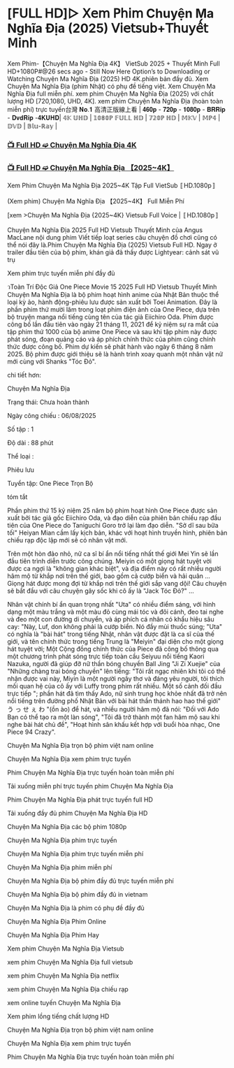 # [𝖥𝖴𝖫𝖫 𝖧𝖣]▷ 𝖷𝖾𝗆 𝖯𝗁𝗂𝗆 Chuyện Ma Nghĩa Địa (2025) 𝖵𝗂𝖾𝗍𝗌𝗎𝖻+𝖳𝗁𝗎𝗒𝖾̂́𝗍 𝖬𝗂𝗇𝗁


Xem Phim-【Chuyện Ma Nghĩa Địa 4K】 VietSub 2025 + Thuyết Minh Full HD+1080P#@26 secs ago - Still Now Here Option’s to Downloading or Watching Chuyện Ma Nghĩa Địa (2025) HD 4K.phiên bản đầy đủ. Xem Chuyện Ma Nghĩa Địa (phim Nhật) có phụ đề tiếng việt. Xem Chuyện Ma Nghĩa Địa full miễn phí. xem phim Chuyện Ma Nghĩa Địa (2025) với chất lượng HD [720,1080, UHD, 4K]. xem phim Chuyện Ma Nghĩa Địa (hoàn toàn miễn phí) trực tuyến台灣 𝐍𝐨.𝟏 高清正版線上看 | 𝟒𝟔𝟎𝐩 - 𝟕𝟐𝟎𝐩 - 𝟏𝟎𝟖𝟎𝐩 - 𝐁𝐑𝐑𝐢𝐩 - 𝐃𝐯𝐝𝐑𝐢𝐩 -𝟒𝐊𝐔𝐇𝐃| 𝟜𝕂 𝕌ℍ𝔻 | 𝟙𝟘𝟠𝟘ℙ 𝔽𝕌𝕃𝕃 ℍ𝔻 | 𝟟𝟚𝟘ℙ ℍ𝔻 | 𝕄𝕂𝕍 | 𝕄ℙ𝟜 | 𝔻𝕍𝔻 | 𝔹𝕝𝕦-ℝ𝕒𝕪 |

### [📺 Full HD ➫️ Chuyện Ma Nghĩa Địa 4K](https://t.co/wNoPDPwAKt)

### [📺 Full HD ➫️ Chuyện Ma Nghĩa Địa 【2025~4K】](https://t.co/wNoPDPwAKt)

Xem Phim Chuyện Ma Nghĩa Địa 2025~4K Tập Full VietSub 〚HD.1080p〛

(Xem phim) Chuyện Ma Nghĩa Địa 【2025~4K】 Full Miễn Phí

[xem >Chuyện Ma Nghĩa Địa {2025~4K} Vietsub Full Voice | 〚HD.1080p〛

Chuyện Ma Nghĩa Địa 2025 Full HD Vietsub Thuyết Minh của Angus MacLane nội dung phim Viết tiếp loạt series câu chuyện đồ chơi cũng có thể nói đây là.Phim Chuyện Ma Nghĩa Địa (2025) Vietsub Full HD. Ngay ở trailer đầu tiên của bộ phim, khán giả đã thấy được Lightyear: cảnh sát vũ trụ

Xem phim trực tuyến miễn phí đầy đủ

วToàn Trí Độc Giả One Piece Movie 15 2025 Full HD Vietsub Thuyết Minh Chuyện Ma Nghĩa Địa là bộ phim hoạt hình anime của Nhật Bản thuộc thể loại kỳ ảo, hành động-phiêu lưu được sản xuất bởi Toei Animation. Đây là phần phim thứ mười lăm trong loạt phim điện ảnh của One Piece, dựa trên bộ truyện manga nổi tiếng cùng tên của tác giả Eiichiro Oda. Phim được công bố lần đầu tiên vào ngày 21 tháng 11, 2021 để kỷ niệm sự ra mắt của tập phim thứ 1000 của bộ anime One Piece và sau khi tập phim này được phát sóng, đoạn quảng cáo và áp phích chính thức của phim cũng chính thức được công bố. Phim dự kiến sẽ phát hành vào ngày 6 tháng 8 năm 2025. Bộ phim được giới thiệu sẽ là hành trình xoay quanh một nhân vật nữ mới cùng với Shanks "Tóc Đỏ".

chi tiết hơn:

Chuyện Ma Nghĩa Địa

Trạng thái: Chưa hoàn thành

Ngày công chiếu : 06/08/2025

Số tập : 1

Độ dài : 88 phút

Thể loại :

Phiêu lưu

Tuyển tập: One Piece Trọn Bộ

tóm tắt

Phần phim thứ 15 kỷ niệm 25 năm bộ phim hoạt hình One Piece được sản xuất bởi tác giả gốc Eiichiro Oda, và đạo diễn của phiên bản chiếu rạp đầu tiên của One Piece do Taniguchi Goro trở lại làm đạo diễn. "Sở dĩ sau bữa tối" Heiyan Mian cầm lấy kịch bản, khác với hoạt hình truyền hình, phiên bản chiếu rạp độc lập mới sẽ có nhân vật mới.

Trên một hòn đảo nhỏ, nữ ca sĩ bí ẩn nổi tiếng nhất thế giới Mei Yin sẽ lần đầu tiên trình diễn trước công chúng. Meiyin có một giọng hát tuyệt vời được ca ngợi là "không gian khác biệt", và địa điểm này có rất nhiều người hâm mộ từ khắp nơi trên thế giới, bao gồm cả cướp biển và hải quân ... Giọng hát được mong đợi từ khắp nơi trên thế giới sắp vang dội! Câu chuyện sẽ bắt đầu với câu chuyện gây sốc khi cô ấy là "Jack Tóc Đỏ?" ...

Nhân vật chính bí ẩn quan trọng nhất "Uta" có nhiều điểm sáng, với hình dạng một màu trắng và một màu đỏ cùng mái tóc và đôi cánh, đeo tai nghe và đeo một con đường di chuyển, và áp phích cá nhân có khẩu hiệu sâu cay: "Này, Luf, don không phải là cướp biển. Nó đầy mùi thuốc súng; "Uta" có nghĩa là "bài hát" trong tiếng Nhật, nhân vật được đặt là ca sĩ của thế giới, và tên chính thức trong tiếng Trung là "Meiyin" đại diện cho một giọng hát tuyệt vời; Một Cộng đồng chính thức của Piece đã công bố thông qua một chương trình phát sóng trực tiếp toàn cầu Seiyuu nổi tiếng Kaori Nazuka, người đã giúp đỡ nữ thần bóng chuyền Ball Jing "Ji Zi Xuejie" của "Những chàng trai bóng chuyền" lên tiếng: "Tôi rất ngạc nhiên khi tôi có thể nhận được vai này, Miyin là một người ngây thơ và đáng yêu người, tôi thích mối quan hệ của cô ấy với Luffy trong phim rất nhiều. Một số cảnh đối đầu trực tiếp "; phần hát đã tìm thấy Ado, nữ sinh trung học khỏe nhất đã trở nên nổi tiếng trên đường phố Nhật Bản với bài hát thần thánh hao hao thế giới" う っ せ ぇ わ "(ồn ào) để hát, và nhiều người hâm mộ đã nói: "Đối với Ado Bạn có thể tạo ra một làn sóng", "Tôi đã trở thành một fan hâm mộ sau khi nghe bài hát chủ đề", "Hoạt hình sân khấu kết hợp với buổi hòa nhạc, One Piece 94 Crazy".

Chuyện Ma Nghĩa Địa trọn bộ phim việt nam online

Chuyện Ma Nghĩa Địa xem phim trực tuyến

Phim Chuyện Ma Nghĩa Địa trực tuyến hoàn toàn miễn phí

Tải xuống miễn phí trực tuyến phim Chuyện Ma Nghĩa Địa

Phim Chuyện Ma Nghĩa Địa phát trực tuyến full HD

Tải xuống đầy đủ phim Chuyện Ma Nghĩa Địa HD

Chuyện Ma Nghĩa Địa các bộ phim 1080p

Chuyện Ma Nghĩa Địa phim trực tuyến

Chuyện Ma Nghĩa Địa phim trực tuyến miễn phí

Chuyện Ma Nghĩa Địa phim miễn phí

Chuyện Ma Nghĩa Địa bộ phim đầy đủ trực tuyến miễn phí

Chuyện Ma Nghĩa Địa bộ phim đầy đủ in vietnam

Chuyện Ma Nghĩa Địa là phim có phụ đề đầy đủ

Chuyện Ma Nghĩa Địa Phim Online

Chuyện Ma Nghĩa Địa Phim Hay

Xem phim Chuyện Ma Nghĩa Địa Vietsub

xem phim Chuyện Ma Nghĩa Địa full vietsub

xem phim Chuyện Ma Nghĩa Địa netflix

xem phim Chuyện Ma Nghĩa Địa chiếu rạp

xem online tuyến Chuyện Ma Nghĩa Địa

Xem phim lồng tiếng chất lượng HD

Chuyện Ma Nghĩa Địa trọn bộ phim việt nam online

Chuyện Ma Nghĩa Địa xem phim trực tuyến

Phim Chuyện Ma Nghĩa Địa trực tuyến hoàn toàn miễn phí
